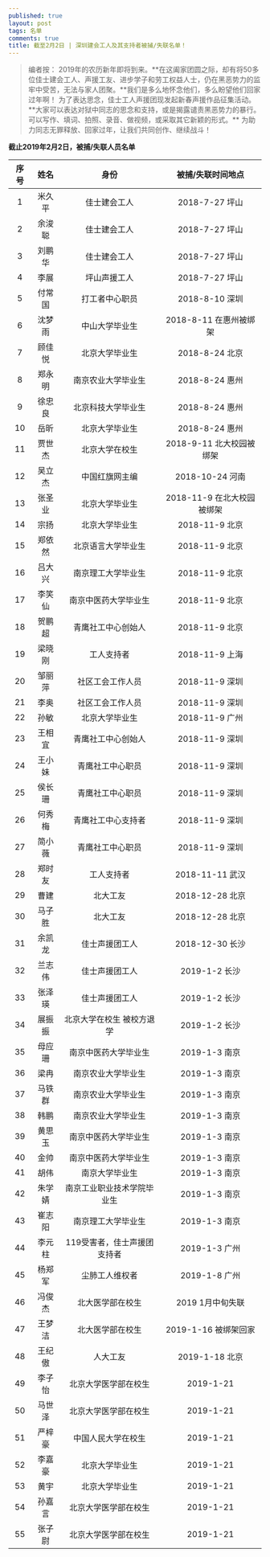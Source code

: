 ```yaml
---
published: true
layout: post
tags: 名单
comments: true
title: 截至2月2日 | 深圳建会工人及其支持者被捕/失联名单！
---
```

<blockquote>
编者按： 2019年的农历新年即将到来。**在这阖家团圆之际，却有将50多位佳士建会工人、声援工友、进步学子和劳工权益人士，仍在黑恶势力的监牢中受苦，无法与家人团聚。**我们是多么地怀念他们，多么盼望他们回家过年啊！
为了表达思念，佳士工人声援团现发起新春声援作品征集活动。**大家可以表达对狱中同志的思念和支持，或是揭露谴责黑恶势力的暴行。可以写作、填词、拍照、录音、做视频，或采取其它新颖的形式。**
为助力同志无罪释放、回家过年，让我们共同创作、继续战斗！
</blockquote>

**截止2019年2月2日，被捕/失联人员名单**

序号|姓名|身份|被捕/失联时间地点
:--:|:--:|:--:|:--:
1|米久平|佳士建会工人| 2018-7-27 坪山
2|余浚聪|佳士建会工人| 2018-7-27 坪山
3|刘鹏华|佳士建会工人| 2018-7-27 坪山
4|李展  |坪山声援工人| 2018-7-27 坪山
5|付常国|打工者中心职员| 2018-8-10 深圳
6|沈梦雨|中山大学毕业生| 2018-8-11 在惠州被绑架
7|顾佳悦|北京大学毕业生| 2018-8-24 北京
8|郑永明|南京农业大学毕业生|2018-8-24 惠州
9|徐忠良|北京科技大学毕业生| 2018-8-24 惠州
10|岳昕 |北京大学毕业生| 2018-8-24 惠州
11|贾世杰|北京大学在校生| 2018-9-11 北大校园被绑架
12|吴立杰|中国红旗网主编| 2018-10-24 河南
13|张圣业|北京大学毕业生| 2018-11-9 在北大校园被绑架
14|宗扬  |北京大学毕业生| 2018-11-9 北京
15|郑依然|北京语言大学毕业生| 2018-11-9 北京
16|吕大兴|南京理工大学毕业生| 2018-11-9 北京
17|李笑仙|南京中医药大学毕业生| 2018-11-9 北京
18|贺鹏超|青鹰社工中心创始人| 2018-11-9 北京
19|梁晓刚|工人支持者| 2018-11-9 上海
20|邹丽萍|社区工会工作人员| 2018-11-9 深圳
21|李奥  |社区工会工作人员| 2018-11-9 深圳
22|孙敏  |北京大学毕业生| 2018-11-9 广州
23|王相宜|青鹰社工中心创始人| 2018-11-9 深圳
24|王小妹|青鹰社工中心职员| 2018-11-9 深圳
25|侯长珊|青鹰社工中心职员| 2018-11-9 深圳
26|何秀梅|青鹰社工中心支持者| 2018-11-9 深圳
27|简小薇|青鹰社工中心职员| 2018-11-9 深圳
28|郑时友|工人支持者| 2018-11-11 武汉
29|曹建|北大工友| 2018-12-28 北京
30|马子胜|北大工友 | 2018-12-28 北京
31|余凯龙|佳士声援团工人 | 2018-12-30 长沙
32|兰志伟|佳士声援团工人 | 2019-1-2 长沙
33|张泽瑛|佳士声援团工人 | 2019-1-2 长沙
34|展振振|北京大学在校生 被校方退学| 2019-1-2 长沙
35|母应珊|南京中医药大学毕业生 | 2019-1-3 南京
36|梁冉|南京农业大学毕业生| 2019-1-3 南京
37|马铁群|南京农业大学毕业生| 2019-1-3 南京
38|韩鹏|南京农业大学毕业生| 2019-1-3 南京
39|黄思玉|南京中医药大学毕业生| 2019-1-3 南京
40|金帅|南京中医药大学毕业生| 2019-1-3 南京
41|胡伟|南京大学毕业生| 2019-1-3 南京
42|朱学婧|南京工业职业技术学院毕业生| 2019-1-3 南京
43|崔志阳|南京理工大学毕业生| 2019-1-3 南京
44|李元柱|119受害者，佳士声援团支持者 | 2019-1-3 广州
45|杨郑军|尘肺工人维权者| 2019-1-8 广州
46|冯俊杰|北大医学部在校生 | 2019 1月中旬失联
47|王梦洁|北大医学部在校生 | 2019-1-16 被绑架回家
48|王纪傲|人大工友 | 2019-1-18 北京
49|李子怡|北京大学医学部在校生|2019-1-21
50|马世泽|北京大学医学部在校生|2019-1-21
51|严梓豪|中国人民大学在校生|2019-1-21
52|李嘉豪|北京大学毕业生|2019-1-21
53|黄宇|北京大学毕业生|2019-1-21
54|孙嘉言|北京大学医学部在校生| 2019-1-21
55|张子尉|北京大学医学部在校生| 2019-1-21
